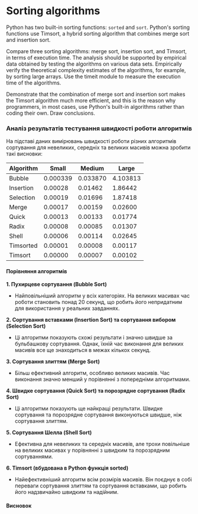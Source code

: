 # Sorting algorithms

Python has two built-in sorting functions: `sorted` and `sort`. Python's sorting functions use Timsort, a hybrid sorting algorithm that combines merge sort and insertion sort.

Compare three sorting algorithms: merge sort, insertion sort, and Timsort, in terms of execution time. The analysis should be supported by empirical data obtained by testing the algorithms on various data sets. Empirically verify the theoretical complexity estimates of the algorithms, for example, by sorting large arrays. Use the timeit module to measure the execution time of the algorithms.

Demonstrate that the combination of merge sort and insertion sort makes the Timsort algorithm much more efficient, and this is the reason why programmers, in most cases, use Python's built-in algorithms rather than coding their own. Draw conclusions.

### Аналіз результатів тестування швидкості роботи алгоритмів

На підставі даних вимірювань швидкості роботи різних алгоритмів сортування для невеликих, середніх та великих масивів можна зробити такі висновки:

| Algorithm | Small    | Medium   | Large    |
| --------- | -------- | -------- | -------- |
| Bubble    | 0.000339 | 0.033870 | 4.103813 |
| Insertion | 0.00028  | 0.01462  | 1.86442  |
| Selection | 0.00019  | 0.01696  | 1.87418  |
| Merge     | 0.00017  | 0.00159  | 0.02600  |
| Quick     | 0.00013  | 0.00133  | 0.01774  |
| Radix     | 0.00008  | 0.00085  | 0.01307  |
| Shell     | 0.00006  | 0.00114  | 0.02645  |
| Timsorted | 0.00001  | 0.00008  | 0.00117  |
| Timsort   | 0.00000  | 0.00007  | 0.00102  |

#### Порівняння алгоритмів

**1. Пухирцеве сортування (Bubble Sort)**

- Найповільніший алгоритм у всіх категоріях. На великих масивах час роботи становить понад 20 секунд, що робить його непридатним для використання у реальних завданнях.

**2. Сортування вставками (Insertion Sort) та сортування вибором (Selection Sort)**

- Ці алгоритми показують схожі результати і значно швидше за бульбашкову сортування. Однак, їхній час виконання для великих масивів все ще знаходиться в межах кількох секунд.

**3. Сортування злиттям (Merge Sort)**

- Більш ефективний алгоритм, особливо великих масивів. Час виконання значно менший у порівнянні з попередніми алгоритмами.

**4. Швидке сортування (Quick Sort) та порозрядне сортування (Radix Sort)**

- Ці алгоритми показують ще найкращі результати. Швидке сортування та порозрядне сортування виконуються швидше, ніж сортування злиттям.

**5. Сортування Шелла (Shell Sort)**

- Ефективна для невеликих та середніх масивів, але трохи повільніше на великих масивах у порівнянні з швидким та порозрядним сортуваннями.

**6. Timsort (вбудована в Python функція sorted)**

- Найефективніший алгоритм всім розмірів масивів. Він поєднує в собі переваги сортування злиттям та сортування вставками, що робить його надзвичайно швидким та надійним.

#### Висновок
